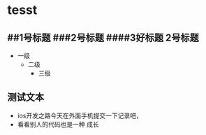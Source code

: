 # tesst
##1号标题
###2号标题
####3好标题
2号标题
-----
* 一级
  * 二级
    *  三级 
## 测试文本
* ios开发之路今天在外面手机提交一下记录吧，
* 看看别人的代码也是一种 成长
